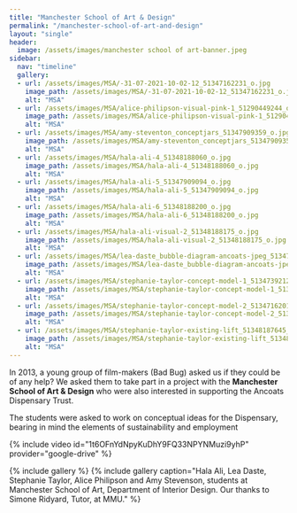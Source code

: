 ```yaml
---
title: "Manchester School of Art & Design"
permalink: "/manchester-school-of-art-and-design"
layout: "single"
header:
  image: /assets/images/manchester school of art-banner.jpeg
sidebar:
  nav: "timeline"
  gallery:
  - url: /assets/images/MSA/-31-07-2021-10-02-12_51347162231_o.jpg
    image_path: /assets/images/MSA/-31-07-2021-10-02-12_51347162231_o.jpg
    alt: "MSA"
  - url: /assets/images/MSA/alice-philipson-visual-pink-1_51290449244_o.jpg
    image_path: /assets/images/MSA/alice-philipson-visual-pink-1_51290449244_o.jpg
    alt: "MSA"
  - url: /assets/images/MSA/amy-steventon_conceptjars_51347909359_o.jpg
    image_path: /assets/images/MSA/amy-steventon_conceptjars_51347909359_o.jpg
    alt: "MSA"
  - url: /assets/images/MSA/hala-ali-4_51348188060_o.jpg
    image_path: /assets/images/MSA/hala-ali-4_51348188060_o.jpg
    alt: "MSA"
  - url: /assets/images/MSA/hala-ali-5_51347909094_o.jpg
    image_path: /assets/images/MSA/hala-ali-5_51347909094_o.jpg
    alt: "MSA"
  - url: /assets/images/MSA/hala-ali-6_51348188200_o.jpg
    image_path: /assets/images/MSA/hala-ali-6_51348188200_o.jpg
    alt: "MSA"    
  - url: /assets/images/MSA/hala-ali-visual-2_51348188175_o.jpg
    image_path: /assets/images/MSA/hala-ali-visual-2_51348188175_o.jpg
    alt: "MSA"   
  - url: /assets/images/MSA/lea-daste_bubble-diagram-ancoats-jpeg_51347909039_o.jpg
    image_path: /assets/images/MSA/lea-daste_bubble-diagram-ancoats-jpeg_51347909039_o.jpg
    alt: "MSA"     
  - url: /assets/images/MSA/stephanie-taylor-concept-model-1_51347392128_o.jpg
    image_path: /assets/images/MSA/stephanie-taylor-concept-model-1_51347392128_o.jpg
    alt: "MSA"   
  - url: /assets/images/MSA/stephanie-taylor-concept-model-2_51347162011_o.jpg
    image_path: /assets/images/MSA/stephanie-taylor-concept-model-2_51347162011_o.jpg
    alt: "MSA"       
  - url: /assets/images/MSA/stephanie-taylor-existing-lift_51348187645_o.jpg
    image_path: /assets/images/MSA/stephanie-taylor-existing-lift_51348187645_o.jpg
    alt: "MSA" 
---
```


In 2013, a young group of film-makers (Bad Bug) asked us if they could be of any help?  We asked them to take part in a project with the **Manchester School of Art & Design** who were also interested in supporting the Ancoats Dispensary Trust.

The students were asked to work on conceptual ideas for the Dispensary, bearing in mind the elements of sustainability and employment

{% include video id="1t6OFnYdNpyKuDhY9FQ33NPYNMuzi9yhP" provider="google-drive" %}

{% include gallery %}
{% include gallery caption="Hala Ali, Lea Daste, Stephanie Taylor, Alice Philipson and Amy Stevenson, students at Manchester School of Art, Department of Interior Design. Our thanks to Simone Ridyard, Tutor, at MMU." %}

